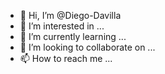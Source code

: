 - 👋 Hi, I’m @Diego-Davilla
- 👀 I’m interested in ...
- 🌱 I’m currently learning ...
- 💞️ I’m looking to collaborate on ...
- 📫 How to reach me ...

<!---
Diego-Davilla/Diego-Davilla is a ✨ special ✨ repository because its `README.md` (this file) appears on your GitHub profile.
You can click the Preview link to take a look at your changes.
--->
